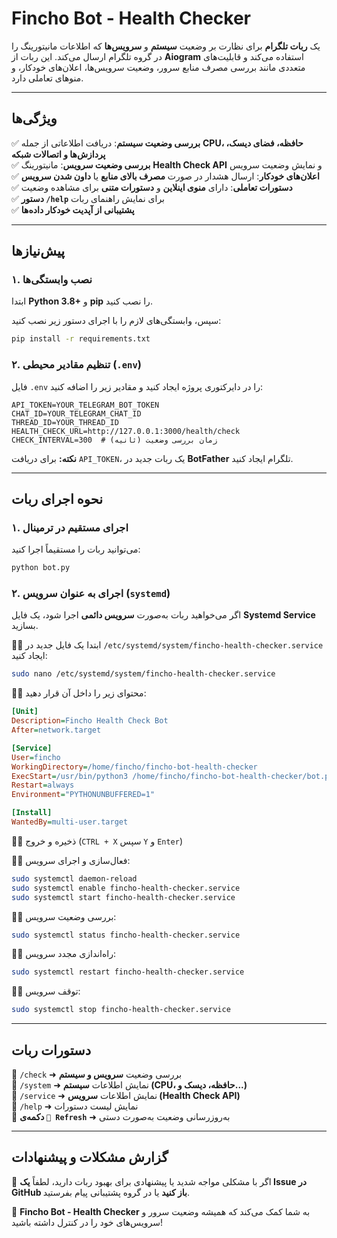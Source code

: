 # **Fincho Bot - Health Checker**
یک **ربات تلگرام** برای نظارت بر وضعیت **سیستم** و **سرویس‌ها** که اطلاعات مانیتورینگ را در گروه تلگرام ارسال می‌کند. این ربات از **Aiogram** استفاده می‌کند و قابلیت‌های متعددی مانند بررسی مصرف منابع سرور، وضعیت سرویس‌ها، اعلان‌های خودکار، و منوهای تعاملی دارد.

---

## **ویژگی‌ها**
✅ **بررسی وضعیت سیستم**: دریافت اطلاعاتی از جمله **CPU، حافظه، فضای دیسک، پردازش‌ها و اتصالات شبکه**  
✅ **بررسی وضعیت سرویس**: مانیتورینگ **Health Check API** و نمایش وضعیت سرویس  
✅ **اعلان‌های خودکار**: ارسال هشدار در صورت **مصرف بالای منابع** یا **داون شدن سرویس**  
✅ **دستورات تعاملی**: دارای **منوی اینلاین** و **دستورات متنی** برای مشاهده وضعیت  
✅ **دستور `/help`** برای نمایش راهنمای ربات  
✅ **پشتیبانی از آپدیت خودکار داده‌ها**

---

## **پیش‌نیازها**
### **۱. نصب وابستگی‌ها**
ابتدا **Python 3.8+** و **pip** را نصب کنید.

سپس، وابستگی‌های لازم را با اجرای دستور زیر نصب کنید:
```bash
pip install -r requirements.txt
```

### **۲. تنظیم مقادیر محیطی (`.env`)**
فایل `.env` را در دایرکتوری پروژه ایجاد کنید و مقادیر زیر را اضافه کنید:
```env
API_TOKEN=YOUR_TELEGRAM_BOT_TOKEN
CHAT_ID=YOUR_TELEGRAM_CHAT_ID
THREAD_ID=YOUR_THREAD_ID
HEALTH_CHECK_URL=http://127.0.0.1:3000/health/check
CHECK_INTERVAL=300  # زمان بررسی وضعیت (ثانیه)
```
**نکته:** برای دریافت `API_TOKEN`، یک ربات جدید در **BotFather** تلگرام ایجاد کنید.

---

## **نحوه اجرای ربات**
### **۱. اجرای مستقیم در ترمینال**
می‌توانید ربات را مستقیماً اجرا کنید:
```bash
python bot.py
```

### **۲. اجرای به عنوان سرویس (`systemd`)**
اگر می‌خواهید ربات به‌صورت **سرویس دائمی** اجرا شود، یک فایل **Systemd Service** بسازید.

۱️⃣ ابتدا یک فایل جدید در `/etc/systemd/system/fincho-health-checker.service` ایجاد کنید:
```bash
sudo nano /etc/systemd/system/fincho-health-checker.service
```

۲️⃣ محتوای زیر را داخل آن قرار دهید:
```ini
[Unit]
Description=Fincho Health Check Bot
After=network.target

[Service]
User=fincho
WorkingDirectory=/home/fincho/fincho-bot-health-checker
ExecStart=/usr/bin/python3 /home/fincho/fincho-bot-health-checker/bot.py
Restart=always
Environment="PYTHONUNBUFFERED=1"

[Install]
WantedBy=multi-user.target
```

۳️⃣ ذخیره و خروج (`CTRL + X` سپس `Y` و `Enter`)

۴️⃣ فعال‌سازی و اجرای سرویس:
```bash
sudo systemctl daemon-reload
sudo systemctl enable fincho-health-checker.service
sudo systemctl start fincho-health-checker.service
```

۵️⃣ بررسی وضعیت سرویس:
```bash
sudo systemctl status fincho-health-checker.service
```

۶️⃣ راه‌اندازی مجدد سرویس:
```bash
sudo systemctl restart fincho-health-checker.service
```

۷️⃣ توقف سرویس:
```bash
sudo systemctl stop fincho-health-checker.service
```

---

## **دستورات ربات**
🔹 `/check` ➜ بررسی وضعیت **سرویس و سیستم**  
🔹 `/system` ➜ نمایش اطلاعات **سیستم (CPU، حافظه، دیسک و...)**  
🔹 `/service` ➜ نمایش اطلاعات **سرویس (Health Check API)**  
🔹 `/help` ➜ نمایش لیست دستورات  
🔹 **دکمه‌ی `🔄 Refresh`** ➜ به‌روزرسانی وضعیت به‌صورت دستی  

---

## **گزارش مشکلات و پیشنهادات**
🔹 اگر با مشکلی مواجه شدید یا پیشنهادی برای بهبود ربات دارید، لطفاً **یک Issue در GitHub باز کنید** یا در گروه پشتیبانی پیام بفرستید.

🚀 **Fincho Bot - Health Checker** به شما کمک می‌کند که همیشه وضعیت سرور و سرویس‌های خود را در کنترل داشته باشید!